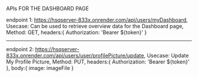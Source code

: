 APIs FOR THE DASHBOARD PAGE

endpoint 1: https://hsqserver-833x.onrender.com/api/users/myDashboard,
Usecase: Can be used to retrieve overview data for the Dashboard page,
Method: GET,
headers:{
       Authorization: 'Bearer ${token}'
}

-------------------------------------------

endpoint 2: https://hsqserver-833x.onrender.com/api/users/user/profilePicture/update,
Usecase: Update My Profile Picture,
Method: PUT,
headers:{
       Authorization: 'Bearer ${token}'
}, 
body:{
       image: imageFile
}